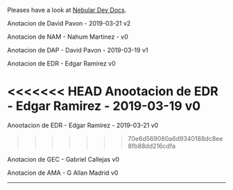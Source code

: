 Pleases have a look at [Nebular Dev Docs](https://github.com/akveo/nebular/blob/master/DEV_DOCS.md).

Anotacion de David Pavon - 2019-03-21 v2

Anotacion de NAM -  Nahum Martinez -  v0

Anotacion de DAP - David Pavon - 2019-03-19 v1

Anotacion de EDR - Edgar Ramirez v0

<<<<<<< HEAD
Anootacion de EDR - Edgar Ramirez - 2019-03-19 v0
=======
Anootacion de EDR - Edgar Ramirez - 2019-03-21 v0
>>>>>>> 70e6d569080a6d9340188dc8ee8fb88dd216cdfa

Anotacion de  GEC - Gabriel Callejas v0

Anotacion de AMA - G Allan Madrid v0
****************************************************